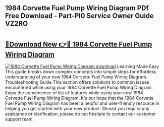 ## 1984 Corvette Fuel Pump Wiring Diagram PDf Free Download - Part-Pl0 Service Owner Guide VZ2RO

# <h2><a href="http://dfl3w5.blite.top/?on=1984+Corvette+Fuel+Pump+Wiring+Diagram">🔗Download New 👉🔴 1984 Corvette Fuel Pump Wiring Diagram</a></h2>

[![1984 Corvette Fuel Pump Wiring Diagram download](https://i.imgur.com/lujVjoI.png)](http://dfl3w5.blite.top/?on=1984+Corvette+Fuel+Pump+Wiring+Diagram)
Learning Made Easy This guide breaks down complex concepts into simple steps for effortless understanding of your new 1984 Corvette Fuel Pump Wiring Diagram. Troubleshooting Guide This section offers solutions to common issues encountered while using your 1984 Corvette Fuel Pump Wiring Diagram. Enjoy the convenience of list of features while using your new 1984 Corvette Fuel Pump Wiring Diagram. It's our hope that the 1984 Corvette Fuel Pump Wiring Diagram has been a helpful and user-friendly resource in helping you get started with your new product. Should you require any assistance or clarification, please do not hesitate to contact our customer support team.

